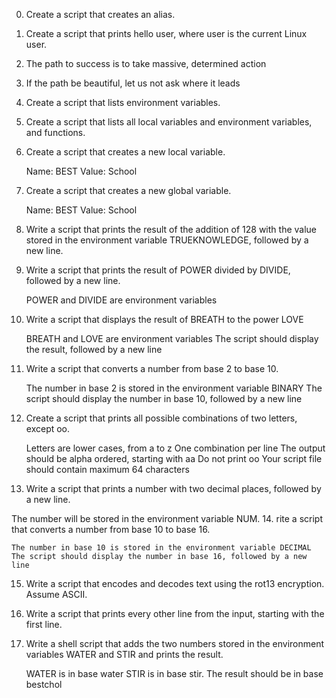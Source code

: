 0. Create a script that creates an alias.
1. Create a script that prints hello user, where user is the current Linux user.
2. The path to success is to take massive, determined action 
3.  If the path be beautiful, let us not ask where it leads 
4. Create a script that lists environment variables.
5. Create a script that lists all local variables and environment variables, and functions.
6. Create a script that creates a new local variable.

    Name: BEST
    Value: School
7. Create a script that creates a new global variable.

    Name: BEST
    Value: School
8. Write a script that prints the result of the addition of 128 with the value stored in the environment variable TRUEKNOWLEDGE, followed by a new line.
9. Write a script that prints the result of POWER divided by DIVIDE, followed by a new line.

    POWER and DIVIDE are environment variables
10. Write a script that displays the result of BREATH to the power LOVE

    BREATH and LOVE are environment variables
    The script should display the result, followed by a new line
11. Write a script that converts a number from base 2 to base 10.

    The number in base 2 is stored in the environment variable BINARY
    The script should display the number in base 10, followed by a new line

12. Create a script that prints all possible combinations of two letters, except oo.

    Letters are lower cases, from a to z
    One combination per line
    The output should be alpha ordered, starting with aa
    Do not print oo
    Your script file should contain maximum 64 characters
13. Write a script that prints a number with two decimal places, followed by a new line.

The number will be stored in the environment variable NUM.
14. rite a script that converts a number from base 10 to base 16.

    The number in base 10 is stored in the environment variable DECIMAL
    The script should display the number in base 16, followed by a new line
15. Write a script that encodes and decodes text using the rot13 encryption. Assume ASCII.
16. Write a script that prints every other line from the input, starting with the first line.
17. Write a shell script that adds the two numbers stored in the environment variables WATER and STIR and prints the result.

    WATER is in base water
    STIR is in base stir.
    The result should be in base bestchol










